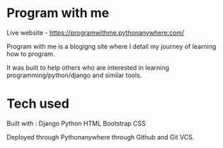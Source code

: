 # Program with me 

Live website - https://programwithme.pythonanywhere.com/

Program with me is a blogigng site where I detail my journey of learning how to program.

It was built to help others who are interested in learning programming/python/django and similar tools.

# Tech used

Built with : Django Python HTML Bootstrap CSS 

Deployed through Pythonanywhere through Github and Git VCS.

